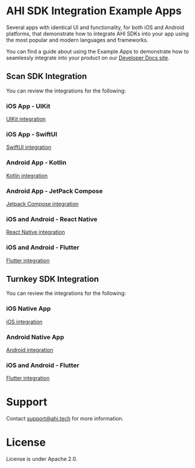 # AHI SDK Integration Example Apps

Several apps with identical UI and functionality, for both iOS and Android platforms, that demonstrate how to integrate AHI SDKs into your app using the most popular and modern languages and frameworks. 

You can find a guide about using the Example Apps to demonstrate how to seamlessly integrate into your product on our [Developer Docs site](https://docs.advancedhumanimaging.io/).

## Scan SDK Integration

You can review the integrations for the following:

### iOS App - UIKit
[UIKit integration](Scans/UIKit/README.md)

### iOS App - SwiftUI
[SwiftUI integration](Scans/SwiftUI/README.md)

### Android App - Kotlin 
[Kotlin integration](Scans/Kotlin/README.md)

### Android App - JetPack Compose
[Jetpack Compose integration](Scans/JetpackCompose/README.md)

### iOS and Android - React Native
[React Native integration](Scans/ReactNative/README.md)

### iOS and Android - Flutter
[Flutter integration](Scans/Flutter/README.md)

## Turnkey SDK Integration

You can review the integrations for the following:

### iOS Native App
[iOS integration](Turnkey/ios/README.md)

### Android Native App 
[Android integration](Turnkey/android/README.md)

### iOS and Android - Flutter
[Flutter integration](Turnkey/Flutter/README.md)

# Support

Contact support@ahi.tech for more information. 

# License

License is under Apache 2.0. 
